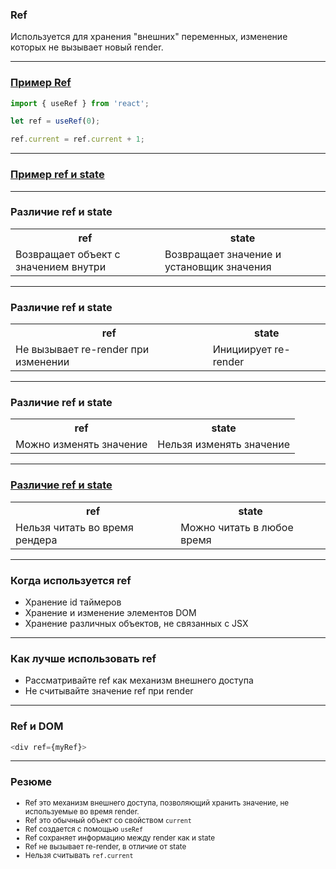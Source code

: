 ### Ref

Используется для хранения "внешних" переменных, изменение которых не вызывает новый render.

---

### [Пример Ref](ex1)

```typescript
import { useRef } from 'react';

let ref = useRef(0);

ref.current = ref.current + 1;
```

---

### [Пример ref и state](ex2)

---

### Различие ref и state

<table>
<tr><th>ref</th><th>state</th>
<tr>
    <td>Возвращает объект с значением внутри</td>
    <td>Возвращает значение и установщик значения</td>
</tr>
</table>

---

### Различие ref и state

<table>
<tr><th>ref</th><th>state</th>
<tr>
    <td>Не вызывает re-render при изменении</td>
    <td>Инициирует re-render</td>
</tr>
</table>

---

### Различие ref и state

<table>
<tr><th>ref</th><th>state</th>
<tr>
    <td>Можно изменять значение</td>
    <td>Нельзя изменять значение</td>
</tr>
</table>

---

### [Различие ref и state](ex3)

<table>
<tr><th>ref</th><th>state</th>
<tr>
    <td>Нельзя читать во время рендера</td>
    <td>Можно читать в любое время</td>
</tr>
</table>

---

### Когда используется ref

- Хранение id таймеров
- Хранение и изменение элементов DOM
- Хранение различных объектов, не связанных с JSX

---

### Как лучше использовать ref

- Рассматривайте ref как механизм внешнего доступа
- Не считывайте значение ref при render

---

### Ref и DOM

```typescript
<div ref={myRef}>
```

---


### Резюме

<small><ul>
<li>Ref это механизм внешнего доступа, позволяющий хранить значение, не используемые во время render.</li>
<li>Ref это обычный объект со свойством <code>current</code></li>
<li>Ref создается с помощью <code>useRef</code></li>
<li>Ref сохраняет информацию между render как и state</li>
<li>Ref не вызывает re-render, в отличие от state</li>
<li>Нельзя считывать <code>ref.current</code></li>
<ul><small>

